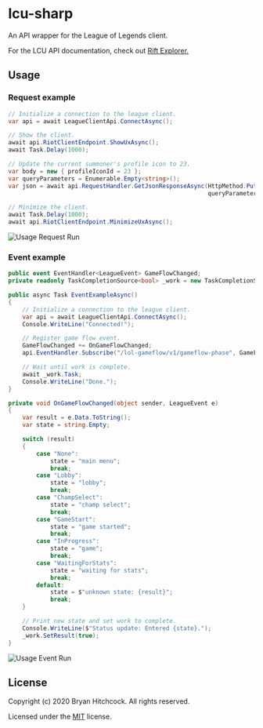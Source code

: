 # lcu-sharp

An API wrapper for the League of Legends client.

For the LCU API documentation, check out [Rift Explorer.](https://github.com/Pupix/rift-explorer)

## Usage

### Request example

```cs
// Initialize a connection to the league client.
var api = await LeagueClientApi.ConnectAsync();

// Show the client.
await api.RiotClientEndpoint.ShowUxAsync();
await Task.Delay(1000);

// Update the current summoner's profile icon to 23.
var body = new { profileIconId = 23 };
var queryParameters = Enumerable.Empty<string>();
var json = await api.RequestHandler.GetJsonResponseAsync(HttpMethod.Put, "lol-summoner/v1/current-summoner/icon",
                                                         queryParameters, body);

// Minimize the client.
await Task.Delay(1000);
await api.RiotClientEndpoint.MinimizeUxAsync();
```

![Usage Request Run](https://i.imgur.com/OCRPHes.gif)

### Event example

```cs
public event EventHandler<LeagueEvent> GameFlowChanged;
private readonly TaskCompletionSource<bool> _work = new TaskCompletionSource<bool>(false);

public async Task EventExampleAsync()
{
    // Initialize a connection to the league client.
    var api = await LeagueClientApi.ConnectAsync();
    Console.WriteLine("Connected!");

    // Register game flow event.
    GameFlowChanged += OnGameFlowChanged;
    api.EventHandler.Subscribe("/lol-gameflow/v1/gameflow-phase", GameFlowChanged);

    // Wait until work is complete.
    await _work.Task;
    Console.WriteLine("Done.");
}

private void OnGameFlowChanged(object sender, LeagueEvent e)
{
    var result = e.Data.ToString();
    var state = string.Empty;

    switch (result)
    {
        case "None":
            state = "main menu";
            break;
        case "Lobby":
            state = "lobby";
            break;
        case "ChampSelect":
            state = "champ select";
            break;
        case "GameStart":
            state = "game started";
            break;
        case "InProgress":
            state = "game";
            break;
        case "WaitingForStats":
            state = "waiting for stats";
            break;
        default:
            state = $"unknown state: {result}";
            break;
    }

    // Print new state and set work to complete.
    Console.WriteLine($"Status update: Entered {state}.");
    _work.SetResult(true);
}
```

![Usage Event Run](https://i.imgur.com/mavltPs.gif)

## License

Copyright (c) 2020 Bryan Hitchcock. All rights reserved.

Licensed under the [MIT](./LICENSE.txt) license.
